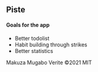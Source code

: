 ## Piste

#### Goals for the app

- Better todolist
- Habit building through strikes
- Better statistics

<!--
Why?

I built this app for my self since or however is in need to, I can't a fford paying great products I have to sacrifice my time. I wasn't happy with all free plans I have found on th internet.

https://github.com/mikenikles/sveltekit-prisma

-->

Makuza Mugabo Verite &copy;2021 MIT
